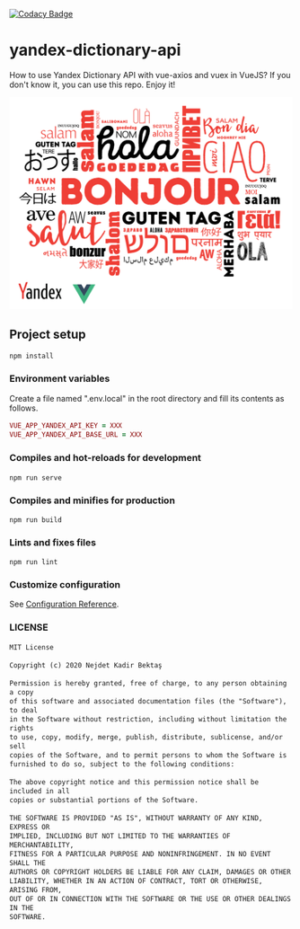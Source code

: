 [![Codacy Badge](https://app.codacy.com/project/badge/Grade/e1a5ad7b2789469dbe057bb5c0806fae)](https://www.codacy.com/gh/nejdetkadir/yandex-dictionary-api/dashboard?utm_source=github.com&amp;utm_medium=referral&amp;utm_content=nejdetkadir/yandex-dictionary-api&amp;utm_campaign=Badge_Grade)

# yandex-dictionary-api
How to use Yandex Dictionary API with vue-axios and vuex in VueJS? If you don't know it, you can use this repo. Enjoy it!

![cover](doc/cover.jpg)

## Project setup
```
npm install
```

### Environment variables
Create a file named ".env.local" in the root directory and fill its contents as follows.
```ruby
VUE_APP_YANDEX_API_KEY = XXX
VUE_APP_YANDEX_API_BASE_URL = XXX
```

### Compiles and hot-reloads for development
```
npm run serve
```

### Compiles and minifies for production
```
npm run build
```

### Lints and fixes files
```
npm run lint
```

### Customize configuration
See [Configuration Reference](https://cli.vuejs.org/config/).

### LICENSE 
```
MIT License

Copyright (c) 2020 Nejdet Kadir Bektaş

Permission is hereby granted, free of charge, to any person obtaining a copy
of this software and associated documentation files (the "Software"), to deal
in the Software without restriction, including without limitation the rights
to use, copy, modify, merge, publish, distribute, sublicense, and/or sell
copies of the Software, and to permit persons to whom the Software is
furnished to do so, subject to the following conditions:

The above copyright notice and this permission notice shall be included in all
copies or substantial portions of the Software.

THE SOFTWARE IS PROVIDED "AS IS", WITHOUT WARRANTY OF ANY KIND, EXPRESS OR
IMPLIED, INCLUDING BUT NOT LIMITED TO THE WARRANTIES OF MERCHANTABILITY,
FITNESS FOR A PARTICULAR PURPOSE AND NONINFRINGEMENT. IN NO EVENT SHALL THE
AUTHORS OR COPYRIGHT HOLDERS BE LIABLE FOR ANY CLAIM, DAMAGES OR OTHER
LIABILITY, WHETHER IN AN ACTION OF CONTRACT, TORT OR OTHERWISE, ARISING FROM,
OUT OF OR IN CONNECTION WITH THE SOFTWARE OR THE USE OR OTHER DEALINGS IN THE
SOFTWARE.

```
